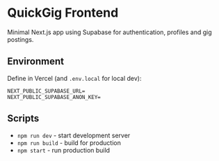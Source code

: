 # QuickGig Frontend

Minimal Next.js app using Supabase for authentication, profiles and gig postings.

## Environment

Define in Vercel (and `.env.local` for local dev):

```
NEXT_PUBLIC_SUPABASE_URL=
NEXT_PUBLIC_SUPABASE_ANON_KEY=
```

## Scripts

- `npm run dev` - start development server
- `npm run build` - build for production
- `npm start` - run production build

